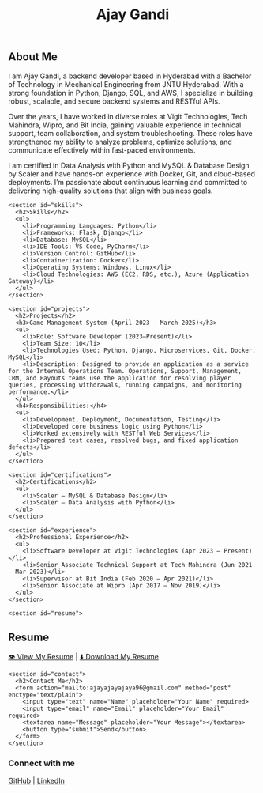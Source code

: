 <html lang="en">
<head>
  <meta charset="UTF-8" />
  <meta name="viewport" content="width=device-width, initial-scale=1.0"/>
  <link rel="stylesheet" href="style.css" />
  <title>Ajay Gandi - Portfolio</title>
</head>
<body>
  <header>
    <h1>Ajay Gandi</h1>
  </header>

  <main>
    <section id="about">
      <h2>About Me</h2>
      <p>I am Ajay Gandi, a backend developer based in Hyderabad with a Bachelor of Technology in Mechanical Engineering from JNTU Hyderabad. With a strong foundation in Python, Django, SQL, and AWS, I specialize in building robust, scalable, and secure backend systems and RESTful APIs.</p>
      <p>Over the years, I have worked in diverse roles at Vigit Technologies, Tech Mahindra, Wipro, and Bit India, gaining valuable experience in technical support, team collaboration, and system troubleshooting. These roles have strengthened my ability to analyze problems, optimize solutions, and communicate effectively within fast-paced environments.</p>
      <p>I am certified in Data Analysis with Python and MySQL & Database Design by Scaler and have hands-on experience with Docker, Git, and cloud-based deployments. I’m passionate about continuous learning and committed to delivering high-quality solutions that align with business goals.</p>
    </section>
  
    <section id="skills">
      <h2>Skills</h2>
      <ul>
        <li>Programming Languages: Python</li>
        <li>Frameworks: Flask, Django</li>
        <li>Database: MySQL</li>
        <li>IDE Tools: VS Code, PyCharm</li>
        <li>Version Control: GitHub</li>
        <li>Containerization: Docker</li>
        <li>Operating Systems: Windows, Linux</li>
        <li>Cloud Technologies: AWS (EC2, RDS, etc.), Azure (Application Gateway)</li>
      </ul>
    </section>

    <section id="projects">
      <h2>Projects</h2>
      <h3>Game Management System (April 2023 – March 2025)</h3>
      <ul>
        <li>Role: Software Developer (2023–Present)</li>
        <li>Team Size: 10</li>
        <li>Technologies Used: Python, Django, Microservices, Git, Docker, MySQL</li>
        <li>Description: Designed to provide an application as a service for the Internal Operations Team. Operations, Support, Management, CRM, and Payouts teams use the application for resolving player queries, processing withdrawals, running campaigns, and monitoring performance.</li>
      </ul>
      <h4>Responsibilities:</h4>
      <ul>
        <li>Development, Deployment, Documentation, Testing</li>
        <li>Developed core business logic using Python</li>
        <li>Worked extensively with RESTful Web Services</li>
        <li>Prepared test cases, resolved bugs, and fixed application defects</li>
      </ul>
    </section>

    <section id="certifications">
      <h2>Certifications</h2>
      <ul>
        <li>Scaler – MySQL & Database Design</li>
        <li>Scaler – Data Analysis with Python</li>
      </ul>
    </section>

    <section id="experience">
      <h2>Professional Experience</h2>
      <ul>
        <li>Software Developer at Vigit Technologies (Apr 2023 – Present)</li>
        <li>Senior Associate Technical Support at Tech Mahindra (Jun 2021 – Mar 2023)</li>
        <li>Supervisor at Bit India (Feb 2020 – Apr 2021)</li>
        <li>Senior Associate at Wipro (Apr 2017 – Nov 2019)</li>
      </ul>
    </section>

    <section id="resume">
  <h2>Resume</h2>
  <p>
    <a href="Ajay.R.pdf" target="_blank" rel="noopener noreferrer">👁️ View My Resume</a> |
    <a href="Ajay.R.pdf" download>⬇️ Download My Resume</a>
  </p>
    </section>


    <section id="contact">
      <h2>Contact Me</h2>
      <form action="mailto:ajayajayajaya96@gmail.com" method="post" enctype="text/plain">
        <input type="text" name="Name" placeholder="Your Name" required>
        <input type="email" name="Email" placeholder="Your Email" required>
        <textarea name="Message" placeholder="Your Message"></textarea>
        <button type="submit">Send</button>
      </form>
    </section>
  </main>

  <footer>
    <h3>Connect with me</h3>
    <a href="https://github.com/Ajay-Gandi" target="_blank">GitHub</a> |
    <a href="https://www.linkedin.com/in/ajaygandi9030/" target="_blank">LinkedIn</a>
  </footer>

</body>
</html>
